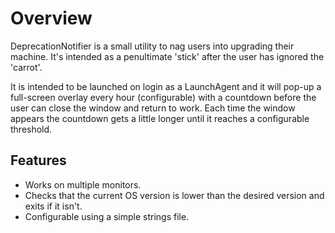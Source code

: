 Overview
========

DeprecationNotifier is a small utility to nag users into upgrading their machine. It's intended as a penultimate
'stick' after the user has ignored the 'carrot'.

It is intended to be launched on login as a LaunchAgent and it will pop-up a full-screen
overlay every hour (configurable) with a countdown before the user can close the
window and return to work. Each time the window appears the countdown gets a little
longer until it reaches a configurable threshold.

Features
--------

  - Works on multiple monitors.
  - Checks that the current OS version is lower than the desired version and exits if it isn't.
  - Configurable using a simple strings file.

